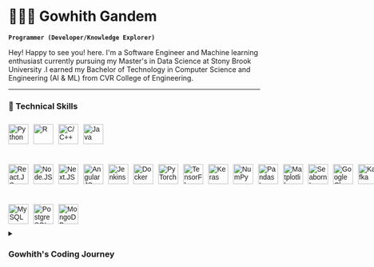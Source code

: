 # 👨🏼‍💻 Gowhith Gandem

**`Programmer (Developer/Knowledge Explorer)`**

Hey! Happy to see you! here. I'm a Software Engineer and Machine learning enthusiast currently pursuing my Master's in Data Science at Stony Brook University
.I earned my Bachelor of Technology in Computer Science and Engineering (AI & ML) from CVR College of Engineering.  

---

### 🧰 Technical Skills

</div>
<div style="display: flex; flex-direction: column; gap: 20px; font-family: sans-serif;">

  <!-- Languages -->
  <div>
    <div style="display: flex; align-items: center; gap: 10px; margin: 10px 0;">
      <img src="https://cdn.jsdelivr.net/gh/devicons/devicon/icons/python/python-original.svg" alt="Python" width="40" height="40">
      <img src="https://cdn.jsdelivr.net/gh/devicons/devicon/icons/r/r-original.svg" alt="R" width="40" height="40">
      <img src="https://cdn.jsdelivr.net/gh/devicons/devicon/icons/cplusplus/cplusplus-line.svg" alt="C/C++" width="40" height="40">
      <img src="https://cdn.jsdelivr.net/gh/devicons/devicon/icons/java/java-original.svg" alt="Java" width="40" height="40">
    </div>
  </div>

  <!-- Technologies/Tools -->
  <div>
    <div style="display: flex; align-items: center; gap: 10px; margin: 10px 0;">
      <img src="https://cdn.jsdelivr.net/gh/devicons/devicon/icons/react/react-original.svg" alt="React.JS" width="40" height="40">
      <img src="https://cdn.jsdelivr.net/gh/devicons/devicon/icons/nodejs/nodejs-original.svg" alt="Node.JS" width="40" height="40">
      <!-- If you have an official Next.JS icon, replace the URL below -->
      <img src="https://cdn.jsdelivr.net/gh/devicons/devicon/icons/nextjs/nextjs-original.svg" alt="Next.JS" width="40" height="40">
      <img src="https://cdn.jsdelivr.net/gh/devicons/devicon/icons/angularjs/angularjs-plain.svg" alt="Angular JS" width="40" height="40">
      <img src="https://cdn.jsdelivr.net/gh/devicons/devicon/icons/jenkins/jenkins-original.svg" alt="Jenkins" width="40" height="40">
      <img src="https://cdn.jsdelivr.net/gh/devicons/devicon/icons/docker/docker-original.svg" alt="Docker" width="40" height="40">
      <img src="https://cdn.jsdelivr.net/gh/devicons/devicon/icons/pytorch/pytorch-original.svg" alt="PyTorch" width="40" height="40">
      <img src="https://cdn.jsdelivr.net/gh/devicons/devicon/icons/tensorflow/tensorflow-original.svg" alt="TensorFlow" width="40" height="40">
      <img src="https://cdn.jsdelivr.net/gh/devicons/devicon/icons/keras/keras-original.svg" alt="Keras" width="40" height="40">
      <img src="https://cdn.jsdelivr.net/gh/devicons/devicon/icons/numpy/numpy-original.svg" alt="NumPy" width="40" height="40">
      <img src="https://cdn.worldvectorlogo.com/logos/pandas.svg" alt="Pandas Logo" width="40" height="40" />
      <img src="https://cdn.worldvectorlogo.com/logos/matplotlib-1.svg" alt="Matplotlib Logo" width="40" height="40" />
      <img src="https://cdn.worldvectorlogo.com/logos/seaborn-1.svg" alt="Seaborn Logo" width="40" height="40" />
      <img src="https://cdn.jsdelivr.net/gh/devicons/devicon/icons/googlecloud/googlecloud-original.svg" alt="Google Cloud Platform" width="40" height="40">
      <img src="https://cdn.jsdelivr.net/gh/devicons/devicon/icons/apachekafka/apachekafka-original.svg" alt="Kafka" width="40" height="40">
    </div>
  </div>

  <!-- Databases -->
  <div>
    <div style="display: flex; align-items: center; gap: 10px; margin: 10px 0;">
      <img src="https://cdn.jsdelivr.net/gh/devicons/devicon/icons/mysql/mysql-original.svg" alt="MySQL" width="40" height="40">
      <img src="https://cdn.jsdelivr.net/gh/devicons/devicon/icons/postgresql/postgresql-original.svg" alt="PostgreSQL" width="40" height="40">
      <img src="https://cdn.jsdelivr.net/gh/devicons/devicon/icons/mongodb/mongodb-original.svg" alt="MongoDB" width="40" height="40">
    </div>
  </div>

</div>
<details>
 <summary><h3> Gowhith's Coding Journey</h3></summary>
   I started my coding journey as a naive computer science student with a passion to learn everything I could about this programming world - code, unix, linux, theory. And all the while, teaching myself development with a dream to build my own apps, but that soon got overshadowed by my desire to excel in python. A desire that landed me for Master's in Great Tech Nation upon Bachleor's. However, I had another desire I had been pursuing throughout this time - Gain as much Knowlege as I can History,Present,Future. When I start coding my thougths will be like Mike Tyson in Fighting Ring, Current obsession Summer Intern 2025.
